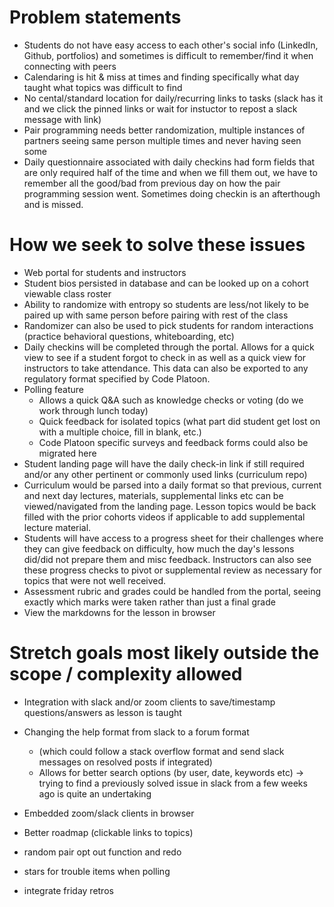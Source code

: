 # Problem statements
- Students do not have easy access to each other's social info (LinkedIn, Github, portfolios) and sometimes is difficult to remember/find it when connecting with peers
- Calendaring is hit & miss at times and finding specifically what day taught what topics was difficult to find
- No cental/standard location for daily/recurring links to tasks (slack has it and we click the pinned links or wait for instuctor to repost a slack message with link)
- Pair programming needs better randomization, multiple instances of partners seeing same person multiple times and never having seen some
- Daily questionnaire associated with daily checkins had form fields that are only required half of the time and when we fill them out, we have to remember all the good/bad from previous day on how the pair programming session went. Sometimes doing checkin is an afterthough and is missed.

# How we seek to solve these issues
- Web portal for students and instructors
- Student bios persisted in database and can be looked up on a cohort viewable class roster
- Ability to randomize with entropy so students are less/not likely to be paired up with same person before pairing with rest of the class
- Randomizer can also be used to pick students for random interactions (practice behavioral questions, whiteboarding, etc)
- Daily checkins will be completed through the portal. Allows for a quick view to see if a student forgot to check in as well as a quick view for instructors to take attendance. This data can also be exported to any regulatory format specified by Code Platoon.
- Polling feature
  - Allows a quick Q&A such as knowledge checks or voting (do we work through lunch today)
  - Quick feedback for isolated topics (what part did student get lost on with a multiple choice, fill in blank, etc.)
  - Code Platoon specific surveys and feedback forms could also be migrated here
- Student landing page will have the daily check-in link if still required and/or any other pertinent or commonly used links (curriculum repo)
- Curriculum would be parsed into a daily format so that previous, current and next day lectures, materials, supplemental links etc can be viewed/navigated from the landing page. Lesson topics would be back filled with the prior cohorts videos if applicable to add supplemental lecture material.
- Students will have access to a progress sheet for their challenges where they can give feedback on difficulty, how much the day's lessons did/did not prepare them and misc feedback. Instructors can also see these progress checks to pivot or supplemental review as necessary for topics that were not well received.
- Assessment rubric and grades could be handled from the portal, seeing exactly which marks were taken rather than just a final grade
- View the markdowns for the lesson in browser

# Stretch goals most likely outside the scope / complexity allowed
- Integration with slack and/or zoom clients to save/timestamp questions/answers as lesson is taught
- Changing the help format from slack to a forum format 
  - (which could follow a stack overflow format and send slack messages on resolved posts if integrated)
  - Allows for better search options (by user, date, keywords etc) -> trying to find a previously solved issue in slack from a few weeks ago is quite an undertaking
- Embedded zoom/slack clients in browser

- Better roadmap (clickable links to topics)
- random pair opt out function and redo 
- stars for trouble items when polling
- integrate friday retros
